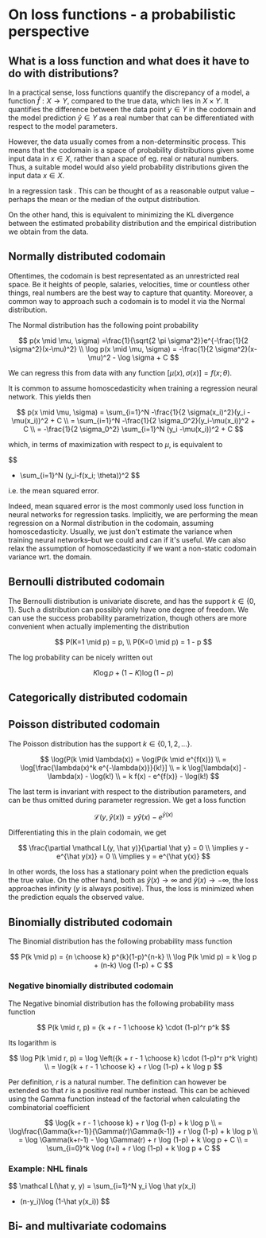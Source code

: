 # On loss functions - a probabilistic perspective

## What is a loss function and what does it have to do with distributions?

In a practical sense, loss functions quantify the discrepancy of a model, a function $\hat f : X \to Y$, compared to the true data, which lies in $X \times Y$. It quantifies the difference between the data point $y \in Y$ in the codomain and the model prediction $\hat y \in Y$ as a real number that can be differentiated with respect to the model parameters.

However, the data usually comes from a non-determinsitic process. This means that the codomain is a space of probability distributions given some input data in $x \in X$, rather than a space of eg. real or natural numbers. Thus, a suitable model would also yield probability distributions given the input data $x \in X$.

In a regression task . This can be thought of as a reasonable output value – perhaps the mean or the median of the output distribution.

On the other hand, this is equivalent to minimizing the KL divergence between the estimated probability distribution and the empirical distribution we obtain from the data.

## Normally distributed codomain

Oftentimes, the codomain is best representated as an unrestricted real space. Be it heights of people, salaries, velocities, time or countless other things, real numbers are the best way to capture that quantity. Moreover, a common way to approach such a codomain is to model it via the Normal distribution.

The Normal distribution has the following point probability

$$
p(x \mid \mu, \sigma) =\frac{1}{\sqrt{2 \pi \sigma^2}}e^{-\frac{1}{2 \sigma^2}(x-\mu)^2}
\\
\log p(x \mid \mu, \sigma) = -\frac{1}{2 \sigma^2}(x-\mu)^2 - \log \sigma + C
$$

We can regress this from data with any function $[\mu(x), \sigma(x)] = f(x; \theta)$.

It is common to assume homoscedasticity when training a regression neural network. This yields then 

$$
p(x \mid \mu, \sigma) = \sum_{i=1}^N -\frac{1}{2 \sigma(x_i)^2}(y_i -\mu(x_i))^2 + C
\\ = \sum_{i=1}^N -\frac{1}{2 \sigma_0^2}(y_i-\mu(x_i))^2 + C
\\ = -\frac{1}{2 \sigma_0^2} \sum_{i=1}^N (y_i -\mu(x_i))^2 + C
$$

which, in terms of maximization with respect to $\mu$, is equivalent to

$$
- \sum_{i=1}^N (y_i-f(x_i; \theta))^2
$$

i.e. the mean squared error.

Indeed, mean squared error is the most commonly used loss function in neural networks for regression tasks. Implicitly, we are performing the mean regression on a Normal distribution in the codomain, assuming homoscedasticity. Usually, we just don't estimate the variance when training neural networks–but we could and can if it's useful. We can also relax the assumption of homoscedasticity if we want a non-static codomain variance wrt. the domain.

## Bernoulli distributed codomain

The Bernoulli distribution is univariate discrete, and has the support $k \in \{0, 1\}.$ Such a distribution can possibly only have one degree of freedom. We can use the success probability parametrization, though others are more convenient when actually implementing the distribution

$$
P(K=1 \mid p) = p, \\ P(K=0 \mid p) = 1 - p
$$

The log probability can be nicely written out

$$
K \log p + (1-K) \log (1-p)
$$

## Categorically distributed codomain

## Poisson distributed codomain

The Poisson distribution has the support $k \in \{0, 1, 2, \dots\}$. 

$$
\log(P(k \mid \lambda(x)) = \log(P(k \mid e^{f(x)}) \\
= \log[\frac{\lambda(x)^k e^{-\lambda(x)}}{k!}] \\
= k \log[\lambda(x)] - \lambda(x) - \log(k!) \\
= k f(x) - e^{f(x)} - \log(k!)
$$

The last term is invariant with respect to the distribution parameters, and can be thus omitted during parameter regression. We get a loss function

$$
\mathcal L(y, \hat y(x)) = y \hat y(x) - e^{\hat y(x)}
$$

Differentiating this in the plain codomain, we get

$$
\frac{\partial \mathcal L(y, \hat y)}{\partial \hat y} = 0
\\
\implies y -  e^{\hat y(x)} = 0 \\
\implies y = e^{\hat y(x)}
$$

In other words, the loss has a stationary point when the prediction equals the true value. On the other hand, both as $\hat y (x) \to \infty$ and $\hat y (x) \to -\infty$, the loss approaches infinity ($y$ is always positive). Thus, the loss is minimized when the prediction equals the observed value.

## Binomially distributed codomain

The Binomial distribution has the following probability mass function

$$
P(k \mid p) = {n \choose k} p^{k}(1-p)^{n-k}
\\
\log P(k \mid p) = k \log p + (n-k) \log (1-p) + C
$$

### Negative binomially distributed codomain

The Negative binomial distribution has the following probability mass function

$$
P(k \mid r, p) = {k + r - 1 \choose k} \cdot (1-p)^r p^k
$$

Its logarithm is

$$
\log P(k \mid r, p) = \log \left({k + r - 1 \choose k} \cdot (1-p)^r p^k \right)
\\
= \log{k + r - 1 \choose k} + r \log (1-p) + k \log p
$$

Per definition, $r$ is a natural number. The definition can however be extended so that $r$ is a positive real number instead. This can be achieved using the Gamma function instead of the factorial when calculating the combinatorial coefficient

$$
\log{k + r - 1 \choose k} + r \log (1-p) + k \log p
\\
= \log\frac{\Gamma(k+r-1)}{\Gamma(r)\Gamma(k-1)} + r \log (1-p) + k \log p
\\
= \log \Gamma(k+r-1) - \log \Gamma(r) + r \log (1-p) + k \log p + C
\\
= \sum_{i=0}^k \log (r+i) + r \log (1-p) + k \log p + C
$$

### Example: NHL finals

$$
\mathcal L(\hat y, y) = \sum_{i=1}^N y_i \log \hat y(x_i)
+ (n-y_i)\log (1-\hat y(x_i))
$$

## Bi- and multivariate codomains
